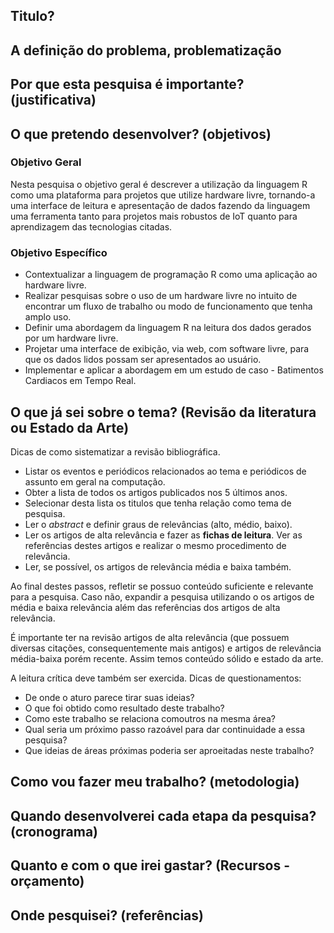 ## Titulo?

## A definição do problema, problematização

## Por que esta pesquisa é importante? (justificativa)

## O que pretendo desenvolver? (objetivos)

### Objetivo Geral

Nesta pesquisa o objetivo geral é descrever a utilização da linguagem R como uma plataforma para projetos que utilize hardware livre, tornando-a uma interface de leitura e apresentação de dados fazendo da linguagem uma ferramenta tanto para projetos mais robustos de IoT quanto para aprendizagem das tecnologias citadas.

### Objetivo Específico

- Contextualizar a linguagem de programação R como uma aplicação ao hardware livre.
- Realizar pesquisas sobre o uso de um hardware livre no intuito de encontrar um fluxo de trabalho ou modo de funcionamento que tenha amplo uso.
- Definir uma abordagem da linguagem R na leitura dos dados gerados por um hardware livre.
- Projetar uma interface de exibição, via web, com software livre, para que os dados lidos possam ser apresentados ao usuário.
- Implementar e aplicar a abordagem em um estudo de caso - Batimentos Cardiacos em Tempo Real.

## O que já sei sobre o tema? (Revisão da literatura ou Estado da Arte) 

Dicas de como sistematizar a revisão bibliográfica.

- Listar os eventos e periódicos relacionados ao tema e periódicos de assunto em geral na computação.
- Obter a lista de todos os artigos publicados nos 5 últimos anos.
- Selecionar desta lista os titulos que tenha relação como tema de pesquisa.
- Ler o *abstract* e definir graus de relevâncias (alto, médio, baixo).
- Ler os artigos de alta relevância e fazer as **fichas de leitura**. Ver as referências destes artigos e realizar o mesmo procedimento de relevância.
- Ler, se possível, os artigos de relevância média e baixa também.

Ao final destes passos, refletir se possuo conteúdo suficiente e relevante para a pesquisa. Caso não, expandir a pesquisa utilizando o os artigos de média e baixa relevância além das referências dos artigos de alta relevância.

É importante ter na revisão artigos de alta relevância (que possuem diversas citações, consequentemente mais antigos) e artigos de relevância média-baixa porém recente. Assim temos conteúdo sólido e estado da arte.

A leitura crítica deve também ser exercida. Dicas de questionamentos:

- De onde o aturo parece tirar suas ideias?
- O que foi obtido como resultado deste trabalho?
- Como este trabalho se relaciona comoutros na mesma área?
- Qual seria um próximo passo razoável para dar continuidade a essa pesquisa?
- Que ideias de áreas próximas poderia ser aproeitadas neste trabalho?


## Como vou fazer meu trabalho? (metodologia)

## Quando desenvolverei cada etapa da pesquisa? (cronograma)

## Quanto e com o que irei gastar? (Recursos - orçamento)

## Onde pesquisei? (referências)

